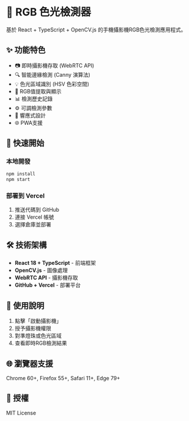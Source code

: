 # 🎨 RGB 色光檢測器

基於 React + TypeScript + OpenCV.js 的手機攝影機RGB色光檢測應用程式。

## ✨ 功能特色

- 📷 即時攝影機存取 (WebRTC API)
- 🔍 智能邊緣檢測 (Canny 演算法)
- 💡 色光區域識別 (HSV 色彩空間)
- 🎨 RGB值提取與顯示
- 📊 檢測歷史記錄
- ⚙️ 可調檢測參數
- 📱 響應式設計
- 🌐 PWA支援

## 🚀 快速開始

### 本地開發
```bash
npm install
npm start
```

### 部署到 Vercel
1. 推送代碼到 GitHub
2. 連接 Vercel 帳號
3. 選擇倉庫並部署

## 🛠️ 技術架構

- **React 18 + TypeScript** - 前端框架
- **OpenCV.js** - 圖像處理
- **WebRTC API** - 攝影機存取
- **GitHub + Vercel** - 部署平台

## 📱 使用說明

1. 點擊「啟動攝影機」
2. 授予攝影機權限
3. 對準燈珠或色光區域
4. 查看即時RGB檢測結果

## 🌐 瀏覽器支援

Chrome 60+, Firefox 55+, Safari 11+, Edge 79+

## 📄 授權

MIT License